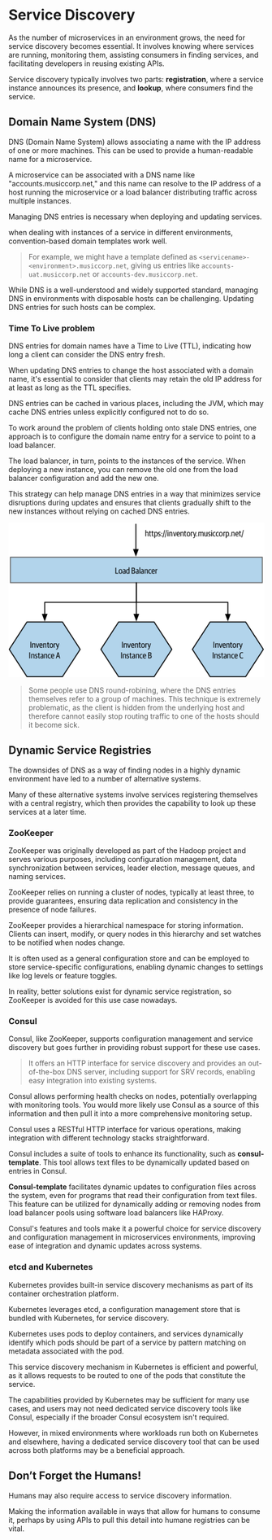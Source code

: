 # Service Discovery

As the number of microservices in an environment grows, the need for service discovery becomes essential. It involves knowing where services are running, monitoring them, assisting consumers in finding services, and facilitating developers in reusing existing APIs.

Service discovery typically involves two parts: **registration**, where a service instance announces its presence, and **lookup**, where consumers find the service.


## Domain Name System (DNS)

DNS (Domain Name System) allows associating a name with the IP address of one or more machines. This can be used to provide a human-readable name for a microservice.

A microservice can be associated with a DNS name like "accounts.musiccorp.net," and this name can resolve to the IP address of a host running the microservice or a load balancer distributing traffic across multiple instances.

Managing DNS entries is necessary when deploying and updating services.

when dealing with instances of a service in different environments, convention-based domain templates work well.

> For example, we might have a template defined as `<servicename>-<environment>.musiccorp.net`, giving us entries like `accounts-uat.musiccorp.net` or `accounts-dev.musiccorp.net`.

While DNS is a well-understood and widely supported standard, managing DNS in environments with disposable hosts can be challenging. Updating DNS entries for such hosts can be complex.


### Time To Live problem

DNS entries for domain names have a Time to Live (TTL), indicating how long a client can consider the DNS entry fresh.

When updating DNS entries to change the host associated with a domain name, it's essential to consider that clients may retain the old IP address for at least as long as the TTL specifies.

DNS entries can be cached in various places, including the JVM, which may cache DNS entries unless explicitly configured not to do so.

To work around the problem of clients holding onto stale DNS entries, one approach is to configure the domain name entry for a service to point to a load balancer.

The load balancer, in turn, points to the instances of the service. When deploying a new instance, you can remove the old one from the load balancer configuration and add the new one.

This strategy can help manage DNS entries in a way that minimizes service disruptions during updates and ensures that clients gradually shift to the new instances without relying on cached DNS entries.

![](dns.png)

> Some people use DNS round-robining, where the DNS entries themselves refer to a group of machines. This technique is extremely problematic, as the client is hidden from the underlying host and therefore cannot easily stop routing traffic to one of the hosts should it become sick.


## Dynamic Service Registries

The downsides of DNS as a way of finding nodes in a highly dynamic environment have led to a number of alternative systems.

Many of these alternative systems involve services registering themselves with a central registry, which then provides the capability to look up these services at a later time.


### ZooKeeper

ZooKeeper was originally developed as part of the Hadoop project and serves various purposes, including configuration management, data synchronization between services, leader election, message queues, and naming services.

ZooKeeper relies on running a cluster of nodes, typically at least three, to provide guarantees, ensuring data replication and consistency in the presence of node failures.

ZooKeeper provides a hierarchical namespace for storing information. Clients can insert, modify, or query nodes in this hierarchy and set watches to be notified when nodes change.

It is often used as a general configuration store and can be employed to store service-specific configurations, enabling dynamic changes to settings like log levels or feature toggles.

In reality, better solutions exist for dynamic service registration, so ZooKeeper is avoided for this use case nowadays.


### Consul

Consul, like ZooKeeper, supports configuration management and service discovery but goes further in providing robust support for these use cases.

> It offers an HTTP interface for service discovery and provides an out-of-the-box DNS server, including support for SRV records, enabling easy integration into existing systems.

Consul allows performing health checks on nodes, potentially overlapping with monitoring tools. You would more likely use Consul as a source of this information and then pull it into a more comprehensive monitoring setup.

Consul uses a RESTful HTTP interface for various operations, making integration with different technology stacks straightforward.

Consul includes a suite of tools to enhance its functionality, such as **consul-template**. This tool allows text files to be dynamically updated based on entries in Consul.

**Consul-template** facilitates dynamic updates to configuration files across the system, even for programs that read their configuration from text files. This feature can be utilized for dynamically adding or removing nodes from load balancer pools using software load balancers like HAProxy.

Consul's features and tools make it a powerful choice for service discovery and configuration management in microservices environments, improving ease of integration and dynamic updates across systems.


### etcd and Kubernetes

Kubernetes provides built-in service discovery mechanisms as part of its container orchestration platform.

Kubernetes leverages etcd, a configuration management store that is bundled with Kubernetes, for service discovery.

Kubernetes uses pods to deploy containers, and services dynamically identify which pods should be part of a service by pattern matching on metadata associated with the pod.

This service discovery mechanism in Kubernetes is efficient and powerful, as it allows requests to be routed to one of the pods that constitute the service.

The capabilities provided by Kubernetes may be sufficient for many use cases, and users may not need dedicated service discovery tools like Consul, especially if the broader Consul ecosystem isn't required.

However, in mixed environments where workloads run both on Kubernetes and elsewhere, having a dedicated service discovery tool that can be used across both platforms may be a beneficial approach.


## Don’t Forget the Humans!

Humans may also require access to service discovery information.

Making the information available in ways that allow for humans to consume it, perhaps by using APIs to pull this detail into humane registries can be vital.
